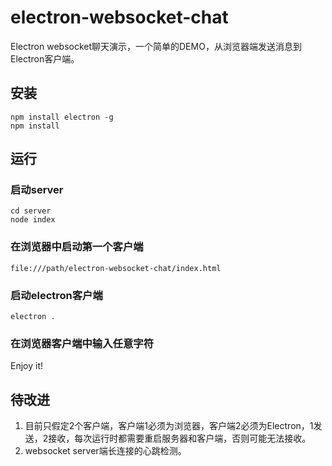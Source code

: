 # electron-websocket-chat

Electron websocket聊天演示，一个简单的DEMO，从浏览器端发送消息到Electron客户端。

## 安装

```
npm install electron -g
npm install
```

## 运行

### 启动server

```
cd server
node index
```

### 在浏览器中启动第一个客户端

```
file:///path/electron-websocket-chat/index.html
```

### 启动electron客户端

```
electron .
```

### 在浏览器客户端中输入任意字符

Enjoy it!

## 待改进

1. 目前只假定2个客户端，客户端1必须为浏览器，客户端2必须为Electron，1发送，2接收，每次运行时都需要重启服务器和客户端，否则可能无法接收。
2. websocket server端长连接的心跳检测。
